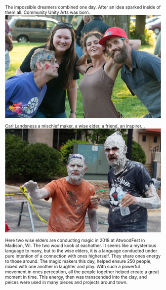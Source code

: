 The impossible dreamers combined one day. After an idea sparked inside of them all. Community Unity Arts was born.
![coFounders01](../../var/media/coFounders01.jpg?raw=true "coFounders01")

Carl Landsness a mischief maker, a wise elder, a friend, an inspirer...
![carl_and_joel_two_wise_elders](../../var/media/carl_and_joel_two_wise_elders01.jpg?raw=true "carl_and_joel_two_wise_elders")

Here two wise elders are conducting magic in 2018 at AtwoodFest in Madison, WI. The two would kook at eachother. It seems like a mysterious language to many, but to the wise elders, it is a language conducted under pure intention of a connection with ones higherself. They share ones energy to those around. The magic makers this day, helped ensure 250 people, mixed with one another in laughter and play. With such a powerful movement in ones perception, all the people together helped create a great moment in time. This energy, then was transcended into the clay, and peices were used in many pieces and projects around town.